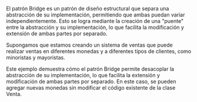 El patrón Bridge es un patrón de diseño estructural que separa una abstracción de su implementación, permitiendo que ambas puedan variar independientemente. Esto se logra mediante la creación de una "puente" entre la abstracción y su implementación, lo que facilita la modificación y extensión de ambas partes por separado.

Supongamos que estamos creando un sistema de ventas que puede realizar ventas en diferentes monedas y a diferentes tipos de clientes, como minoristas y mayoristas.

Este ejemplo demuestra cómo el patrón Bridge permite desacoplar la abstracción de su implementación, lo que facilita la extensión y modificación de ambas partes por separado. En este caso, se pueden agregar nuevas monedas sin modificar el código existente de la clase Venta.
